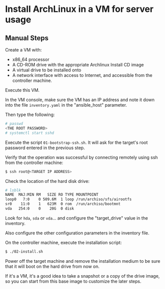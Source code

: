 Install ArchLinux in a VM for server usage
==========================================

Manual Steps
------------

Create a VM with:
- x86_64 processor
- A CD-ROM drive with the appropriate Archlinux Install CD image
- A virtual drive to be installed onto
- A network interface with access to Internet, and accessible from the controller machine.

Execute this VM.

In the VM console, make sure the VM has an IP address and note it down into the file `inventory.yaml`
in the "ansible_host" parameter.

Then type the following:

````bash
# passwd
<THE ROOT PASSWORD>
# systemctl start sshd
````

Execute the script `01-bootstrap-ssh.sh`.
It will ask for the target's root password entered in the previous step.

Verify that the operation was successful by connecting remotely using ssh from the 
controller machine:

````bash
$ ssh root@<TARGET IP ADDRESS>
````

Check the location of the hard disk drive:

````bash
# lsblk
NAME  MAJ:MIN RM   SIZE RO TYPE MOUNTPOINT
loop0   7:0    0 509.6M  1 loop /run/archiso/sfs/airootfs
sr0    11:0    1   623M  0 rom  /run/archiso/bootmnt
vda   254:0    0    20G  0 disk 
````

Look for `hda`, `sda` or `vda`... and configure the "target_drive" value in the inventory.

Also configure the other configuration parameters in the inventory file.

On the controller machine, execute the installation script:

````bash
$ ./02-install.sh
````

Power off the target machine and remove the installation medium to be sure that it will boot
on the hard drive from now on.

If it's a VM, it's a good idea to take a snapshot or a copy of the drive image, so you can start from
this base image to customize the later steps.
